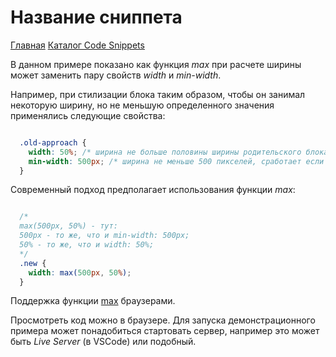 # Название сниппета

[Главная](./../../../README.md)
[Каталог Code Snippets](../README.md)

В данном примере показано как функция _max_ при расчете ширины может заменить пару свойств _width_ и _min-width_.

Например, при стилизации блока таким образом, чтобы он занимал некоторую ширину, но не меньшую определенного значения применялись следующие свойства:

```CSS

  .old-approach {
    width: 50%; /* ширина не больше половины ширины родительского блока */
    min-width: 500px; /* ширина не меньше 500 пикселей, сработает если ширина родительского блока менее 1000px */
  }

```

Современный подход предполагает использования функции _max_:

```CSS

  /*
  max(500px, 50%) - тут:
  500px - то же, что и min-width: 500px;
  50% - то же, что и width: 50%;
  */
  .new {
    width: max(500px, 50%);
  }


```

Поддержка функции [max](https://caniuse.com/css-math-functions) браузерами.

Просмотреть код можно в браузере. Для запуска демонстрационного примера может понадобиться стартовать сервер, например это может быть _Live Server_ (в VSCode) или подобный.
